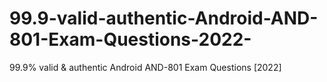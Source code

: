 # 99.9-valid-authentic-Android-AND-801-Exam-Questions-2022-
99.9% valid &amp; authentic Android AND-801 Exam Questions [2022]
